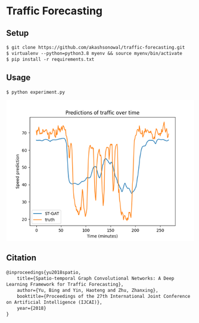 # Traffic Forecasting

## Setup
```
$ git clone https://github.com/akashsonowal/traffic-forecasting.git
$ virtualenv --python=python3.8 myenv && source myenv/bin/activate 
$ pip install -r requirements.txt
```
## Usage
```
$ python experiment.py
```
<div style="text-align: center;">
  <img src="./assets/traffic_on_node0_day0.png" alt="Forecasr">
</div>

## Citation
```
@inproceedings{yu2018spatio,
    title={Spatio-temporal Graph Convolutional Networks: A Deep Learning Framework for Traffic Forecasting},
    author={Yu, Bing and Yin, Haoteng and Zhu, Zhanxing},
    booktitle={Proceedings of the 27th International Joint Conference on Artificial Intelligence (IJCAI)},
    year={2018}
}
```

